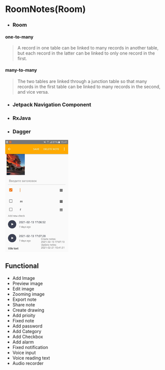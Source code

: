 # RoomNotes(Room)
- ### Room

#### one-to-many
> A record in one table can be linked to many records in another table, but each record in the latter can be linked to only one record in the first.
#### many-to-many
> The two tables are linked through a junction table so that many records in the first table can be linked to many records in the second, and vice versa.

- ### Jetpack Navigation Component
- ### RxJava
- ### Dagger


<img src="https://github.com/dmitriykotov333/SmartNotes/blob/room/photo_2021-02-21_15-42-35.jpg" width="40%" height="40%">

## Functional

  - Add Image
   - Preview image
   - Edit image
   - Zooming image
  - Export note
  - Share note
  - Create drawing
  - Add prioity
  - Fixed note
  - Add password
  - Add Category
  - Add Checkbox
  - Add alarm
  - Fixed notification
  - Voice input
  - Voice reading text
  - Audio recorder

